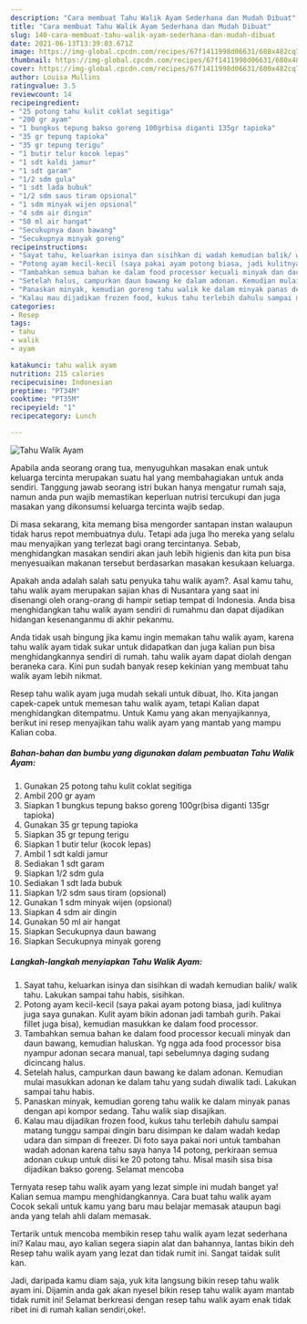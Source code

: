 ```yaml
---
description: "Cara membuat Tahu Walik Ayam Sederhana dan Mudah Dibuat"
title: "Cara membuat Tahu Walik Ayam Sederhana dan Mudah Dibuat"
slug: 140-cara-membuat-tahu-walik-ayam-sederhana-dan-mudah-dibuat
date: 2021-06-13T13:39:03.671Z
image: https://img-global.cpcdn.com/recipes/67f1411998d06631/680x482cq70/tahu-walik-ayam-foto-resep-utama.jpg
thumbnail: https://img-global.cpcdn.com/recipes/67f1411998d06631/680x482cq70/tahu-walik-ayam-foto-resep-utama.jpg
cover: https://img-global.cpcdn.com/recipes/67f1411998d06631/680x482cq70/tahu-walik-ayam-foto-resep-utama.jpg
author: Louisa Mullins
ratingvalue: 3.5
reviewcount: 14
recipeingredient:
- "25 potong tahu kulit coklat segitiga"
- "200 gr ayam"
- "1 bungkus tepung bakso goreng 100grbisa diganti 135gr tapioka"
- "35 gr tepung tapioka"
- "35 gr tepung terigu"
- "1 butir telur kocok lepas"
- "1 sdt kaldi jamur"
- "1 sdt garam"
- "1/2 sdm gula"
- "1 sdt lada bubuk"
- "1/2 sdm saus tiram opsional"
- "1 sdm minyak wijen opsional"
- "4 sdm air dingin"
- "50 ml air hangat"
- "Secukupnya daun bawang"
- "Secukupnya minyak goreng"
recipeinstructions:
- "Sayat tahu, keluarkan isinya dan sisihkan di wadah kemudian balik/ walik tahu. Lakukan sampai tahu habis, sisihkan."
- "Potong ayam kecil-kecil (saya pakai ayam potong biasa, jadi kulitnya juga saya gunakan. Kulit ayam bikin adonan jadi tambah gurih. Pakai fillet juga bisa), kemudian masukkan ke dalam food processor."
- "Tambahkan semua bahan ke dalam food processor kecuali minyak dan daun bawang, kemudian haluskan. Yg ngga ada food processor bisa nyampur adonan secara manual, tapi sebelumnya daging sudang dicincang halus."
- "Setelah halus, campurkan daun bawang ke dalam adonan. Kemudian mulai masukkan adonan ke dalam tahu yang sudah diwalik tadi. Lakukan sampai tahu habis."
- "Panaskan minyak, kemudian goreng tahu walik ke dalam minyak panas dengan api kompor sedang. Tahu walik siap disajikan."
- "Kalau mau dijadikan frozen food, kukus tahu terlebih dahulu sampai matang tunggu sampai dingin baru disimpan ke dalam wadah kedap udara dan simpan di freezer. Di foto saya pakai nori untuk tambahan wadah adonan karena tahu saya hanya 14 potong, perkiraan semua adonan cukup untuk diisi ke 20 potong tahu. Misal masih sisa bisa dijadikan bakso goreng. Selamat mencoba"
categories:
- Resep
tags:
- tahu
- walik
- ayam

katakunci: tahu walik ayam 
nutrition: 215 calories
recipecuisine: Indonesian
preptime: "PT34M"
cooktime: "PT35M"
recipeyield: "1"
recipecategory: Lunch

---
```



![Tahu Walik Ayam](https://img-global.cpcdn.com/recipes/67f1411998d06631/680x482cq70/tahu-walik-ayam-foto-resep-utama.jpg)

Apabila anda seorang orang tua, menyuguhkan masakan enak untuk keluarga tercinta merupakan suatu hal yang membahagiakan untuk anda sendiri. Tanggung jawab seorang istri bukan hanya mengatur rumah saja, namun anda pun wajib memastikan keperluan nutrisi tercukupi dan juga masakan yang dikonsumsi keluarga tercinta wajib sedap.

Di masa  sekarang, kita memang bisa mengorder santapan instan walaupun tidak harus repot membuatnya dulu. Tetapi ada juga lho mereka yang selalu mau menyajikan yang terlezat bagi orang tercintanya. Sebab, menghidangkan masakan sendiri akan jauh lebih higienis dan kita pun bisa menyesuaikan makanan tersebut berdasarkan masakan kesukaan keluarga. 



Apakah anda adalah salah satu penyuka tahu walik ayam?. Asal kamu tahu, tahu walik ayam merupakan sajian khas di Nusantara yang saat ini disenangi oleh orang-orang di hampir setiap tempat di Indonesia. Anda bisa menghidangkan tahu walik ayam sendiri di rumahmu dan dapat dijadikan hidangan kesenanganmu di akhir pekanmu.

Anda tidak usah bingung jika kamu ingin memakan tahu walik ayam, karena tahu walik ayam tidak sukar untuk didapatkan dan juga kalian pun bisa menghidangkannya sendiri di rumah. tahu walik ayam dapat diolah dengan beraneka cara. Kini pun sudah banyak resep kekinian yang membuat tahu walik ayam lebih nikmat.

Resep tahu walik ayam juga mudah sekali untuk dibuat, lho. Kita jangan capek-capek untuk memesan tahu walik ayam, tetapi Kalian dapat menghidangkan ditempatmu. Untuk Kamu yang akan menyajikannya, berikut ini resep menyajikan tahu walik ayam yang mantab yang mampu Kalian coba.

<!--inarticleads1-->

##### Bahan-bahan dan bumbu yang digunakan dalam pembuatan Tahu Walik Ayam:

1. Gunakan 25 potong tahu kulit coklat segitiga
1. Ambil 200 gr ayam
1. Siapkan 1 bungkus tepung bakso goreng 100gr(bisa diganti 135gr tapioka)
1. Gunakan 35 gr tepung tapioka
1. Siapkan 35 gr tepung terigu
1. Siapkan 1 butir telur (kocok lepas)
1. Ambil 1 sdt kaldi jamur
1. Sediakan 1 sdt garam
1. Siapkan 1/2 sdm gula
1. Sediakan 1 sdt lada bubuk
1. Siapkan 1/2 sdm saus tiram (opsional)
1. Gunakan 1 sdm minyak wijen (opsional)
1. Siapkan 4 sdm air dingin
1. Gunakan 50 ml air hangat
1. Siapkan Secukupnya daun bawang
1. Siapkan Secukupnya minyak goreng




<!--inarticleads2-->

##### Langkah-langkah menyiapkan Tahu Walik Ayam:

1. Sayat tahu, keluarkan isinya dan sisihkan di wadah kemudian balik/ walik tahu. Lakukan sampai tahu habis, sisihkan.
1. Potong ayam kecil-kecil (saya pakai ayam potong biasa, jadi kulitnya juga saya gunakan. Kulit ayam bikin adonan jadi tambah gurih. Pakai fillet juga bisa), kemudian masukkan ke dalam food processor.
1. Tambahkan semua bahan ke dalam food processor kecuali minyak dan daun bawang, kemudian haluskan. Yg ngga ada food processor bisa nyampur adonan secara manual, tapi sebelumnya daging sudang dicincang halus.
1. Setelah halus, campurkan daun bawang ke dalam adonan. Kemudian mulai masukkan adonan ke dalam tahu yang sudah diwalik tadi. Lakukan sampai tahu habis.
1. Panaskan minyak, kemudian goreng tahu walik ke dalam minyak panas dengan api kompor sedang. Tahu walik siap disajikan.
1. Kalau mau dijadikan frozen food, kukus tahu terlebih dahulu sampai matang tunggu sampai dingin baru disimpan ke dalam wadah kedap udara dan simpan di freezer. Di foto saya pakai nori untuk tambahan wadah adonan karena tahu saya hanya 14 potong, perkiraan semua adonan cukup untuk diisi ke 20 potong tahu. Misal masih sisa bisa dijadikan bakso goreng. Selamat mencoba




Ternyata resep tahu walik ayam yang lezat simple ini mudah banget ya! Kalian semua mampu menghidangkannya. Cara buat tahu walik ayam Cocok sekali untuk kamu yang baru mau belajar memasak ataupun bagi anda yang telah ahli dalam memasak.

Tertarik untuk mencoba membikin resep tahu walik ayam lezat sederhana ini? Kalau mau, ayo kalian segera siapin alat dan bahannya, lantas bikin deh Resep tahu walik ayam yang lezat dan tidak rumit ini. Sangat taidak sulit kan. 

Jadi, daripada kamu diam saja, yuk kita langsung bikin resep tahu walik ayam ini. Dijamin anda gak akan nyesel bikin resep tahu walik ayam mantab tidak rumit ini! Selamat berkreasi dengan resep tahu walik ayam enak tidak ribet ini di rumah kalian sendiri,oke!.

